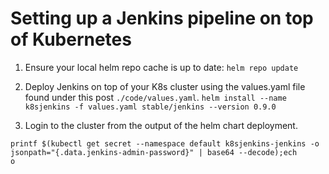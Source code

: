 # Setting up a Jenkins pipeline on top of Kubernetes

1. Ensure your local helm repo cache is up to date: `helm repo update`
1. Deploy Jenkins on top of your K8s cluster using the values.yaml file found under this post `./code/values.yaml`.
`helm install --name k8sjenkins -f values.yaml stable/jenkins --version 0.9.0`

1. Login to the cluster from the output of the helm chart deployment.

```shell
printf $(kubectl get secret --namespace default k8sjenkins-jenkins -o jsonpath="{.data.jenkins-admin-password}" | base64 --decode);ech
o

```